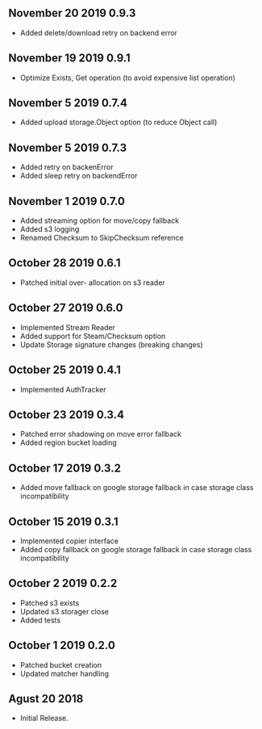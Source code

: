 ## November 20 2019 0.9.3
  * Added delete/download retry on backend error
  
   
## November 19 2019 0.9.1
  * Optimize Exists, Get operation (to avoid expensive list operation)
  
## November 5 2019 0.7.4
  * Added upload storage.Object option (to reduce Object call)
  
## November 5 2019 0.7.3
  * Added retry on backenError
  * Added sleep retry on backendError
  
## November 1 2019 0.7.0
 * Added streaming option for move/copy fallback
 * Added s3 logging
 * Renamed Checksum to SkipChecksum reference
 
## October 28 2019 0.6.1
  * Patched initial over- allocation on s3 reader
  
## October 27 2019 0.6.0
  * Implemented Stream Reader
  * Added support for Steam/Checksum option
  * Update Storage signature changes (breaking changes)

## October 25 2019 0.4.1
  * Implemented AuthTracker
  
## October 23 2019 0.3.4
  * Patched error shadowing on move error fallback
  * Added region bucket loading 

## October 17 2019 0.3.2
  * Added move fallback on google storage fallback in case storage class incompatibility
  
## October 15 2019 0.3.1
  * Implemented copier interface
  * Added copy fallback on google storage fallback in case storage class incompatibility  

## October 2 2019 0.2.2
  * Patched s3 exists
  * Updated s3 storager close
  * Added tests

## October 1 2019 0.2.0

  * Patched bucket creation
  * Updated matcher handling
  
  
  
## Agust 20 2018

  * Initial Release.


